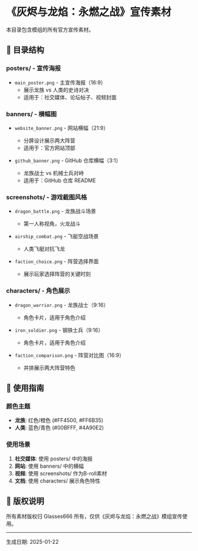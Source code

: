 # 《灰烬与龙焰：永燃之战》宣传素材

本目录包含模组的所有官方宣传素材。

## 📁 目录结构

### posters/ - 宣传海报
- `main_poster.png` - 主宣传海报（16:9）
  - 展示龙族 vs 人类的史诗对决
  - 适用于：社交媒体、论坛帖子、视频封面

### banners/ - 横幅图
- `website_banner.png` - 网站横幅（21:9）
  - 分屏设计展示两大阵营
  - 适用于：官方网站顶部
  
- `github_banner.png` - GitHub 仓库横幅（3:1）
  - 龙族战士 vs 机械士兵对峙
  - 适用于：GitHub 仓库 README

### screenshots/ - 游戏截图风格
- `dragon_battle.png` - 龙族战斗场景
  - 第一人称视角，火龙战斗
  
- `airship_combat.png` - 飞艇空战场景
  - 人类飞艇对抗飞龙
  
- `faction_choice.png` - 阵营选择界面
  - 展示玩家选择阵营的关键时刻

### characters/ - 角色展示
- `dragon_warrior.png` - 龙族战士（9:16）
  - 角色卡片，适用于角色介绍
  
- `iron_soldier.png` - 钢铁士兵（9:16）
  - 角色卡片，适用于角色介绍
  
- `faction_comparison.png` - 阵营对比图（16:9）
  - 并排展示两大阵营特色

## 🎨 使用指南

### 颜色主题
- **龙族**: 红色/橙色 (#FF4500, #FF6B35)
- **人类**: 蓝色/青色 (#00BFFF, #4A90E2)

### 使用场景
1. **社交媒体**: 使用 posters/ 中的海报
2. **网站**: 使用 banners/ 中的横幅
3. **视频**: 使用 screenshots/ 作为B-roll素材
4. **文档**: 使用 characters/ 展示角色特性

## 📝 版权说明
所有素材版权归 Glasses666 所有，仅供《灰烬与龙焰：永燃之战》模组宣传使用。

---
生成日期: 2025-01-22
